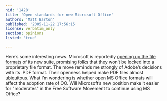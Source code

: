 ```yaml
---
nid: '1428'
title: 'Open standards for new Microsoft Office'
authors: 'Matt Barton'
published: '2005-11-22 17:56:15'
license: verbatim_only
section: opinions
listed: 'true'

---
```

Here’s some interesting news. Microsoft is reportedly [opening up the file formats](http://news.com.com/2061-11199_3-5966892.html?part=rss&tag=5966892&subj=news) of its new suite, promising folks that they won’t be locked into a proprietary file format. The move reminds me strongly of Adobe’s decisions with its .PDF format. Their openness helped make PDF files almost ubiquitous. What I’m wondering is whether open MS Office formats will affect the adoption rate of OO. Will Microsoft’s new position make it easier for "moderates" in the Free Software Movement to continue using MS Office?

